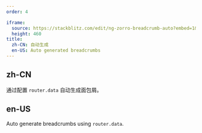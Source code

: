 ```yaml
---
order: 4

iframe:
  source: https://stackblitz.com/edit/ng-zorro-breadcrumb-auto?embed=1&file=src/app/app.component.html&hideExplorer=1&hideNavigation=1&view=preview
  height: 460
title:
  zh-CN: 自动生成
  en-US: Auto generated breadcrumbs
---
```


## zh-CN

通过配置 `router.data` 自动生成面包屑。

## en-US

Auto generate breadcrumbs using `router.data`.
